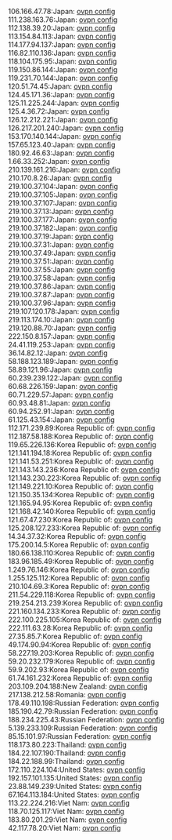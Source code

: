 106.166.47.78:Japan: [ovpn config](vpn/106_166_47_78.ovpn)  
111.238.163.76:Japan: [ovpn config](vpn/111_238_163_76.ovpn)  
112.138.39.20:Japan: [ovpn config](vpn/112_138_39_20.ovpn)  
113.154.84.113:Japan: [ovpn config](vpn/113_154_84_113.ovpn)  
114.177.94.137:Japan: [ovpn config](vpn/114_177_94_137.ovpn)  
116.82.110.136:Japan: [ovpn config](vpn/116_82_110_136.ovpn)  
118.104.175.95:Japan: [ovpn config](vpn/118_104_175_95.ovpn)  
119.150.86.144:Japan: [ovpn config](vpn/119_150_86_144.ovpn)  
119.231.70.144:Japan: [ovpn config](vpn/119_231_70_144.ovpn)  
120.51.74.45:Japan: [ovpn config](vpn/120_51_74_45.ovpn)  
124.45.171.36:Japan: [ovpn config](vpn/124_45_171_36.ovpn)  
125.11.225.244:Japan: [ovpn config](vpn/125_11_225_244.ovpn)  
125.4.36.72:Japan: [ovpn config](vpn/125_4_36_72.ovpn)  
126.12.212.221:Japan: [ovpn config](vpn/126_12_212_221.ovpn)  
126.217.201.240:Japan: [ovpn config](vpn/126_217_201_240.ovpn)  
153.170.140.144:Japan: [ovpn config](vpn/153_170_140_144.ovpn)  
157.65.123.40:Japan: [ovpn config](vpn/157_65_123_40.ovpn)  
180.92.46.63:Japan: [ovpn config](vpn/180_92_46_63.ovpn)  
1.66.33.252:Japan: [ovpn config](vpn/1_66_33_252.ovpn)  
210.139.161.216:Japan: [ovpn config](vpn/210_139_161_216.ovpn)  
210.170.8.26:Japan: [ovpn config](vpn/210_170_8_26.ovpn)  
219.100.37.104:Japan: [ovpn config](vpn/219_100_37_104.ovpn)  
219.100.37.105:Japan: [ovpn config](vpn/219_100_37_105.ovpn)  
219.100.37.107:Japan: [ovpn config](vpn/219_100_37_107.ovpn)  
219.100.37.13:Japan: [ovpn config](vpn/219_100_37_13.ovpn)  
219.100.37.177:Japan: [ovpn config](vpn/219_100_37_177.ovpn)  
219.100.37.182:Japan: [ovpn config](vpn/219_100_37_182.ovpn)  
219.100.37.19:Japan: [ovpn config](vpn/219_100_37_19.ovpn)  
219.100.37.31:Japan: [ovpn config](vpn/219_100_37_31.ovpn)  
219.100.37.49:Japan: [ovpn config](vpn/219_100_37_49.ovpn)  
219.100.37.51:Japan: [ovpn config](vpn/219_100_37_51.ovpn)  
219.100.37.55:Japan: [ovpn config](vpn/219_100_37_55.ovpn)  
219.100.37.58:Japan: [ovpn config](vpn/219_100_37_58.ovpn)  
219.100.37.86:Japan: [ovpn config](vpn/219_100_37_86.ovpn)  
219.100.37.87:Japan: [ovpn config](vpn/219_100_37_87.ovpn)  
219.100.37.96:Japan: [ovpn config](vpn/219_100_37_96.ovpn)  
219.107.120.178:Japan: [ovpn config](vpn/219_107_120_178.ovpn)  
219.113.174.10:Japan: [ovpn config](vpn/219_113_174_10.ovpn)  
219.120.88.70:Japan: [ovpn config](vpn/219_120_88_70.ovpn)  
222.150.8.157:Japan: [ovpn config](vpn/222_150_8_157.ovpn)  
24.41.119.253:Japan: [ovpn config](vpn/24_41_119_253.ovpn)  
36.14.82.12:Japan: [ovpn config](vpn/36_14_82_12.ovpn)  
58.188.123.189:Japan: [ovpn config](vpn/58_188_123_189.ovpn)  
58.89.121.96:Japan: [ovpn config](vpn/58_89_121_96.ovpn)  
60.239.239.122:Japan: [ovpn config](vpn/60_239_239_122.ovpn)  
60.68.226.159:Japan: [ovpn config](vpn/60_68_226_159.ovpn)  
60.71.229.57:Japan: [ovpn config](vpn/60_71_229_57.ovpn)  
60.93.48.81:Japan: [ovpn config](vpn/60_93_48_81.ovpn)  
60.94.252.91:Japan: [ovpn config](vpn/60_94_252_91.ovpn)  
61.125.43.154:Japan: [ovpn config](vpn/61_125_43_154.ovpn)  
112.171.239.89:Korea Republic of: [ovpn config](vpn/112_171_239_89.ovpn)  
112.187.58.188:Korea Republic of: [ovpn config](vpn/112_187_58_188.ovpn)  
119.65.226.136:Korea Republic of: [ovpn config](vpn/119_65_226_136.ovpn)  
121.141.194.18:Korea Republic of: [ovpn config](vpn/121_141_194_18.ovpn)  
121.141.53.251:Korea Republic of: [ovpn config](vpn/121_141_53_251.ovpn)  
121.143.143.236:Korea Republic of: [ovpn config](vpn/121_143_143_236.ovpn)  
121.143.230.223:Korea Republic of: [ovpn config](vpn/121_143_230_223.ovpn)  
121.149.221.10:Korea Republic of: [ovpn config](vpn/121_149_221_10.ovpn)  
121.150.35.134:Korea Republic of: [ovpn config](vpn/121_150_35_134.ovpn)  
121.165.94.95:Korea Republic of: [ovpn config](vpn/121_165_94_95.ovpn)  
121.168.42.140:Korea Republic of: [ovpn config](vpn/121_168_42_140.ovpn)  
121.67.47.230:Korea Republic of: [ovpn config](vpn/121_67_47_230.ovpn)  
125.208.127.233:Korea Republic of: [ovpn config](vpn/125_208_127_233.ovpn)  
14.34.37.32:Korea Republic of: [ovpn config](vpn/14_34_37_32.ovpn)  
175.200.14.5:Korea Republic of: [ovpn config](vpn/175_200_14_5.ovpn)  
180.66.138.110:Korea Republic of: [ovpn config](vpn/180_66_138_110.ovpn)  
183.96.185.49:Korea Republic of: [ovpn config](vpn/183_96_185_49.ovpn)  
1.249.76.146:Korea Republic of: [ovpn config](vpn/1_249_76_146.ovpn)  
1.255.125.112:Korea Republic of: [ovpn config](vpn/1_255_125_112.ovpn)  
210.104.69.3:Korea Republic of: [ovpn config](vpn/210_104_69_3.ovpn)  
211.54.229.118:Korea Republic of: [ovpn config](vpn/211_54_229_118.ovpn)  
219.254.213.239:Korea Republic of: [ovpn config](vpn/219_254_213_239.ovpn)  
221.160.134.233:Korea Republic of: [ovpn config](vpn/221_160_134_233.ovpn)  
222.100.225.105:Korea Republic of: [ovpn config](vpn/222_100_225_105.ovpn)  
222.111.63.28:Korea Republic of: [ovpn config](vpn/222_111_63_28.ovpn)  
27.35.85.7:Korea Republic of: [ovpn config](vpn/27_35_85_7.ovpn)  
49.174.90.94:Korea Republic of: [ovpn config](vpn/49_174_90_94.ovpn)  
58.227.19.203:Korea Republic of: [ovpn config](vpn/58_227_19_203.ovpn)  
59.20.232.179:Korea Republic of: [ovpn config](vpn/59_20_232_179.ovpn)  
59.9.202.93:Korea Republic of: [ovpn config](vpn/59_9_202_93.ovpn)  
61.74.161.232:Korea Republic of: [ovpn config](vpn/61_74_161_232.ovpn)  
203.109.204.188:New Zealand: [ovpn config](vpn/203_109_204_188.ovpn)  
217.138.212.58:Romania: [ovpn config](vpn/217_138_212_58.ovpn)  
178.49.110.198:Russian Federation: [ovpn config](vpn/178_49_110_198.ovpn)  
185.190.42.79:Russian Federation: [ovpn config](vpn/185_190_42_79.ovpn)  
188.234.225.43:Russian Federation: [ovpn config](vpn/188_234_225_43.ovpn)  
5.139.233.109:Russian Federation: [ovpn config](vpn/5_139_233_109.ovpn)  
85.15.101.97:Russian Federation: [ovpn config](vpn/85_15_101_97.ovpn)  
118.173.80.223:Thailand: [ovpn config](vpn/118_173_80_223.ovpn)  
184.22.107.190:Thailand: [ovpn config](vpn/184_22_107_190.ovpn)  
184.22.188.99:Thailand: [ovpn config](vpn/184_22_188_99.ovpn)  
172.110.224.104:United States: [ovpn config](vpn/172_110_224_104.ovpn)  
192.157.101.135:United States: [ovpn config](vpn/192_157_101_135.ovpn)  
23.88.149.239:United States: [ovpn config](vpn/23_88_149_239.ovpn)  
67.164.113.184:United States: [ovpn config](vpn/67_164_113_184.ovpn)  
113.22.224.216:Viet Nam: [ovpn config](vpn/113_22_224_216.ovpn)  
118.70.125.117:Viet Nam: [ovpn config](vpn/118_70_125_117.ovpn)  
183.80.201.29:Viet Nam: [ovpn config](vpn/183_80_201_29.ovpn)  
42.117.78.20:Viet Nam: [ovpn config](vpn/42_117_78_20.ovpn)  
